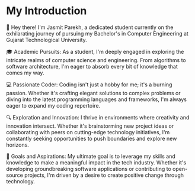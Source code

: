 # My Introduction
👋 Hey there! I'm Jasmit Parekh, a dedicated student currently on the exhilarating journey of pursuing my Bachelor's in Computer Engineering at Gujarat Technological University.

🎓 Academic Pursuits: As a student, I'm deeply engaged in exploring the intricate realms of computer science and engineering. From algorithms to software architecture, I'm eager to absorb every bit of knowledge that comes my way.

💻 Passionate Coder: Coding isn't just a hobby for me; it's a burning passion. Whether it's crafting elegant solutions to complex problems or diving into the latest programming languages and frameworks, I'm always eager to expand my coding repertoire.

🔍 Exploration and Innovation: I thrive in environments where creativity and innovation intersect. Whether it's brainstorming new project ideas or collaborating with peers on cutting-edge technology initiatives, I'm constantly seeking opportunities to push boundaries and explore new horizons.

🌟 Goals and Aspirations: My ultimate goal is to leverage my skills and knowledge to make a meaningful impact in the tech industry. Whether it's developing groundbreaking software applications or contributing to open-source projects, I'm driven by a desire to create positive change through technology.

